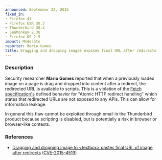 ```yaml
---
announced: September 22, 2015
fixed_in:
- Firefox 41
- Firefox ESR 38.3
- Thunderbird 38.3
- SeaMonkey 2.38
- Firefox OS 2.5
impact: Moderate
reporter: Mario Gomes
title: Dragging and dropping images exposes final URL after redirects
---
```


<h3>Description</h3>

<p>Security researcher <strong>Mario Gomes</strong> reported that when a previously
loaded image on a page is drag and dropped into content after a redirect, the redirected
URL is available to scripts. This is a violation of the  <a
href="https://fetch.spec.whatwg.org/">Fetch specification's</a> defined behavior for
"Atomic HTTP redirect handling" which states that redirected URLs are not exposed to any
APIs. This can allow for information leakage. 
</p>

<p class="note">In general this flaw cannot be exploited through email in the
Thunderbird product because scripting is disabled, but is potentially a risk in
browser or browser-like contexts.</p>

<h3>References</h3>

<ul>
  <li><a href="https://bugzilla.mozilla.org/show_bug.cgi?id=1189814">
       Dragging and dropping image to &lt;textbox&gt; pastes final URL of image after
redirects</a>
(<a href="http://cve.mitre.org/cgi-bin/cvename.cgi?name=CVE-2015-4519"
class="ex-ref">CVE-2015-4519</a>)</li>
</ul>

